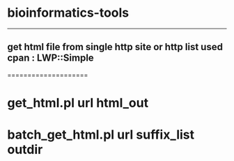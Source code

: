 bioinformatics-tools
====================
----------------------------------------------------
get html file from single http site or http list
used cpan : LWP::Simple
----------------------------------------------------
====================
# get_html.pl  url html_out
# batch_get_html.pl   url   suffix_list   outdir
